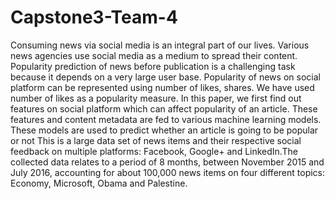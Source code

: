 # Capstone3-Team-4

Consuming news via social media is an integral part of our lives. Various news agencies use social media as a medium to spread their content. Popularity prediction of news before publication is a challenging task because it depends on a very large user base. Popularity of news on social platform can be represented using number of likes, shares. We have used number of likes as a popularity measure. In this paper, we first find out features on social platform which can affect popularity of an article. These features and content metadata are fed to various machine learning models. These models are used to predict whether an article is going to be popular or not
This is a large data set of news items and their respective social feedback on multiple platforms: Facebook, Google+ and LinkedIn.The collected data relates to a period of 8 months, between November 2015 and July 2016, accounting for about 100,000 news items on four different topics: Economy, Microsoft, Obama and Palestine.
